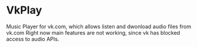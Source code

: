 # VkPlay
Music Player for vk.com, which allows listen and dwonload audio files from vk.com
Right now main features are not working, since vk has blocked access to audio APIs.

